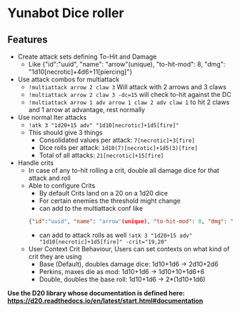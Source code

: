 # Yunabot Dice roller

## Features
- Create attack sets defining To-Hit and Damage
    - Like {"id":"uuid", "name": "arrow"(unique), "to-hit-mod": 8, "dmg": "1d10[necrotic]+4d6+11[piercing]"}
- Use attack combos for multiattack
    - `!multiattack arrow 2 claw 3` Will attack with 2 arrows and 3 claws
    - `!multiattack arrow 2 claw 3 -dc=15` will check to-hit against the DC
    - `!multiattack arrow 1 adv arrow 1 claw 2 adv claw 1` to hit 2 claws and 1 arrow at advantage, rest normally
- Use normal Iter attacks
    - `!atk 3 "1d20+15 adv" "1d10[necrotic]+1d5[fire]"`
    - This should give 3 things
        - Consolidated values per attack: `7[necrotic]+3[fire]`
        - Dice rolls per attack: `1d10(7)[necrotic]+1d5(3)[fire]`
        - Total of all attacks: `21[necrotic]+15[fire]`
- Handle crits
    - In case of any to-hit rolling a crit, double all damage dice for that attack and roll
    - Able to configure Crits
        - By default Crits land on a 20 on a 1d20 dice
        - For certain enemies the threshold might change
        - can add to the multiattack conf like
        ```json
        {"id":"uuid", "name": "arrow"(unique), "to-hit-mod": 8, "dmg": "1d10[necrotic]+4d6+11[piercing]", "crit": [18,19,20]}
        ```
        - can add to attack rolls as well
        `!atk 3 "1d20+15 adv" "1d10[necrotic]+1d5[fire]" -crit="19,20"`
    - User Context Crit Behaviour, Users can set contexts on what kind of crit they are using
        - Base (Default), doubles damage dice: 1d10+1d6 -> 2d10+2d6
        - Perkins, maxes die as mod: 1d10+1d6 -> 1d10+10+1d6+6
        - Double, doubles the base roll: 1d10+1d6 -> 2*(1d10+1d6)

**Use the D20 library whose documentation is defined here: https://d20.readthedocs.io/en/latest/start.html#documentation**